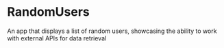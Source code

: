 # RandomUsers
An app that displays a list of random users, showcasing the ability to work with external APIs for data retrieval
